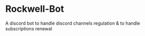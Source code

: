 # Rockwell-Bot
A discord bot to handle discord channels regulation & to handle subscriptions renewal
